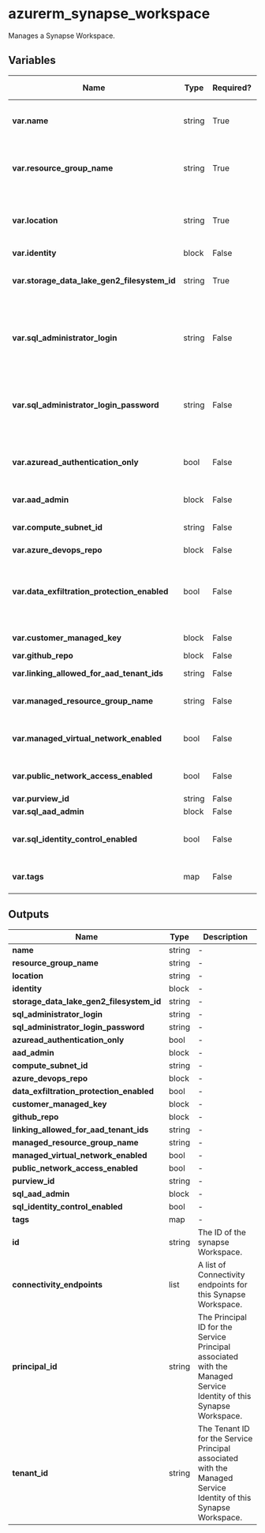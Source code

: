 # azurerm_synapse_workspace

Manages a Synapse Workspace.

## Variables

| Name | Type | Required? | Default  | possible values | Description |
| ---- | ---- | --------- | -------- | ----------- | ----------- |
| **var.name** | string | True | -  |  -  | Specifies the name which should be used for this synapse Workspace. Changing this forces a new resource to be created. | 
| **var.resource_group_name** | string | True | -  |  -  | Specifies the name of the Resource Group where the synapse Workspace should exist. Changing this forces a new resource to be created. | 
| **var.location** | string | True | -  |  -  | Specifies the Azure Region where the synapse Workspace should exist. Changing this forces a new resource to be created. | 
| **var.identity** | block | False | -  |  -  | An `identity` block. | 
| **var.storage_data_lake_gen2_filesystem_id** | string | True | -  |  -  | Specifies the ID of storage data lake gen2 filesystem resource. Changing this forces a new resource to be created. | 
| **var.sql_administrator_login** | string | False | -  |  -  | Specifies The login name of the SQL administrator. Changing this forces a new resource to be created. If this is not provided `aad_admin` or `customer_managed_key` must be provided. | 
| **var.sql_administrator_login_password** | string | False | -  |  -  | The Password associated with the `sql_administrator_login` for the SQL administrator. If this is not provided `aad_admin` or `customer_managed_key` must be provided. | 
| **var.azuread_authentication_only** | bool | False | `False`  |  -  | Is Azure Active Directory Authentication the only way to authenticate with resources inside this synapse Workspace. Defaults to `false`. | 
| **var.aad_admin** | block | False | -  |  -  | An `aad_admin` block. Conflicts with `customer_managed_key`. | 
| **var.compute_subnet_id** | string | False | -  |  -  | Subnet ID used for computes in workspace Changing this forces a new resource to be created. | 
| **var.azure_devops_repo** | block | False | -  |  -  | An `azure_devops_repo` block. | 
| **var.data_exfiltration_protection_enabled** | bool | False | -  |  -  | Is data exfiltration protection enabled in this workspace? If set to `true`, `managed_virtual_network_enabled` must also be set to `true`. Changing this forces a new resource to be created. | 
| **var.customer_managed_key** | block | False | -  |  -  | A `customer_managed_key` block. Conflicts with `aad_admin`. | 
| **var.github_repo** | block | False | -  |  -  | A `github_repo` block. | 
| **var.linking_allowed_for_aad_tenant_ids** | string | False | -  |  -  | Allowed AAD Tenant Ids For Linking. | 
| **var.managed_resource_group_name** | string | False | -  |  -  | Workspace managed resource group. Changing this forces a new resource to be created. | 
| **var.managed_virtual_network_enabled** | bool | False | -  |  -  | Is Virtual Network enabled for all computes in this workspace? Changing this forces a new resource to be created. | 
| **var.public_network_access_enabled** | bool | False | `True`  |  -  | Whether public network access is allowed for the Cognitive Account. Defaults to `true`. | 
| **var.purview_id** | string | False | -  |  -  | The ID of purview account. | 
| **var.sql_aad_admin** | block | False | -  |  -  | An `sql_aad_admin` block. | 
| **var.sql_identity_control_enabled** | bool | False | -  |  -  | Are pipelines (running as workspace's system assigned identity) allowed to access SQL pools? | 
| **var.tags** | map | False | -  |  -  | A mapping of tags which should be assigned to the Synapse Workspace. | 



## Outputs

| Name | Type | Description |
| ---- | ---- | --------- | 
| **name** | string  | - | 
| **resource_group_name** | string  | - | 
| **location** | string  | - | 
| **identity** | block  | - | 
| **storage_data_lake_gen2_filesystem_id** | string  | - | 
| **sql_administrator_login** | string  | - | 
| **sql_administrator_login_password** | string  | - | 
| **azuread_authentication_only** | bool  | - | 
| **aad_admin** | block  | - | 
| **compute_subnet_id** | string  | - | 
| **azure_devops_repo** | block  | - | 
| **data_exfiltration_protection_enabled** | bool  | - | 
| **customer_managed_key** | block  | - | 
| **github_repo** | block  | - | 
| **linking_allowed_for_aad_tenant_ids** | string  | - | 
| **managed_resource_group_name** | string  | - | 
| **managed_virtual_network_enabled** | bool  | - | 
| **public_network_access_enabled** | bool  | - | 
| **purview_id** | string  | - | 
| **sql_aad_admin** | block  | - | 
| **sql_identity_control_enabled** | bool  | - | 
| **tags** | map  | - | 
| **id** | string  | The ID of the synapse Workspace. | 
| **connectivity_endpoints** | list  | A list of Connectivity endpoints for this Synapse Workspace. | 
| **principal_id** | string  | The Principal ID for the Service Principal associated with the Managed Service Identity of this Synapse Workspace. | 
| **tenant_id** | string  | The Tenant ID for the Service Principal associated with the Managed Service Identity of this Synapse Workspace. | 